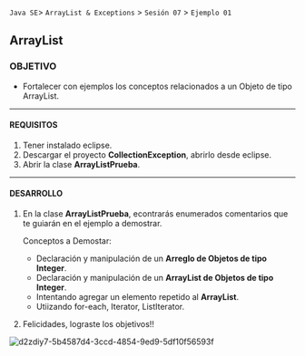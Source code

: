 
`Java SE`> `ArrayList & Exceptions` > `Sesión 07` > `Ejemplo 01`

## ArrayList

### OBJETIVO

- Fortalecer con ejemplos los conceptos relacionados a un Objeto de tipo ArrayList.

<hr>

#### REQUISITOS

1. Tener instalado eclipse.
2. Descargar el proyecto <b>CollectionException</b>, abrirlo desde eclipse.
3. Abrir la clase <b>ArrayListPrueba</b>.

<hr>

#### DESARROLLO

1. En la clase <b>ArrayListPrueba</b>, econtrarás enumerados comentarios que te guiarán en el ejemplo a demostrar.

   Conceptos a Demostar:
   
    <ul>
      <li> Declaración y manipulación de un <b>Arreglo de Objetos de tipo Integer</b>.
      <li> Declaración y manipulación de un <b>ArrayList de Objetos de tipo Integer</b>.
      <li> Intentando agregar un elemento repetido al <b>ArrayList</b>.
      <li> Utiizando for-each, Iterator, ListIterator</b>.
   </ul>

2. Felicidades, lograste los objetivos!!

![d2zdiy7-5b4587d4-3ccd-4854-9ed9-5df10f56593f](https://user-images.githubusercontent.com/56565204/67425280-51a5c600-f59d-11e9-9baf-5ef3aeca8a11.png)

